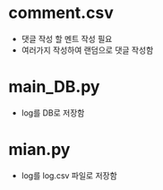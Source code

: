 # comment.csv 

* 댓글 작성 할 멘트 작성 필요 
* 여러가지 작성하여 랜덤으로 댓글 작성함


# main_DB.py

* log를 DB로 저장함


# mian.py

* log를 log.csv 파일로 저장함


